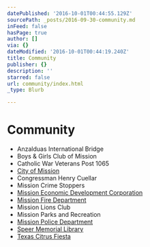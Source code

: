 ```yaml
---
datePublished: '2016-10-01T00:44:55.129Z'
sourcePath: _posts/2016-09-30-community.md
inFeed: false
hasPage: true
author: []
via: {}
dateModified: '2016-10-01T00:44:19.240Z'
title: Community
publisher: {}
description: ''
starred: false
url: community/index.html
_type: Blurb

---
```

# Community

* Anzalduas International Bridge
* Boys & Girls Club of Mission
* Catholic War Veterans Post 1065
* [City of Mission][0]
* Congressman Henry Cuellar
* Mission Crime Stoppers
* [Mission Economic Development Corporation][1]
* [Mission Fire Department][2]
* Mission Lions Club
* Mission Parks and Recreation
* [Mission Police Department][3]
* [Speer Memorial Library][4]
* [Texas Citrus Fiesta][5]

[0]: http://www.missiontexas.us/
[1]: http://www.missionedc.com/ "Mission EDC"
[2]: http://missiontexas.us/city-departments/fire-department/ "Mission FD"
[3]: http://www.missionpolice.org/ "Mission PD"
[4]: http://www.mission.lib.tx.us/ "Speer Memorial Library"
[5]: http://www.texascitrusfiesta.org/ "Texas Citrus Fiesta"